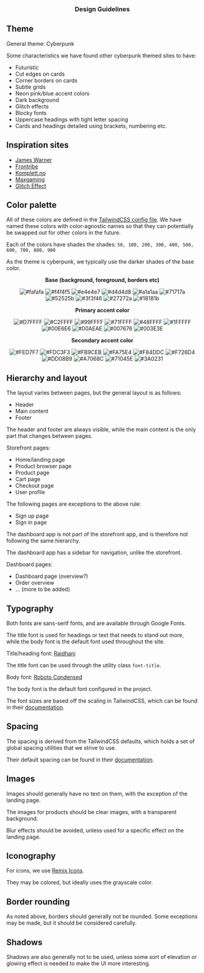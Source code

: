 <h3 align="center">Design Guidelines</h3>

## Theme

General theme: Cyberpunk

Some characteristics we have found other cyberpunk themed sites to have: 

- Futuristic
- Cut edges on cards
- Corner borders on cards
- Subtle grids
- Neon pink/blue accent colors
- Dark background
- Glitch effects
- Blocky fonts
- Uppercase headings with tight letter spacing
- Cards and headings detailed using brackets, numbering etc.


## Inspiration sites

- [James Warner](https://jmswrnr.com/)
- [Frontribe](https://www.behance.net/gallery/157115257/Frontribe?tracking_source=search_projects%7Ccyberpunk+website+designhttps://www.behance.net/gallery/157115257/Frontribe?tracking_source=search_projects%7Ccyberpunk+website+design)
- [Komplett.no](https://komplett.no/)
- [Maxgaming](https://maxgaming.no/)
- [Glitch Effect](https://codepen.io/mattgrosswork/pen/VwprebG)


## Color palette

All of these colors are defined in the [TailwindCSS config file](../packages/ui/tailwind.config.cjs). 
We have named these colors with color-agnostic names so that they can potentially be swapped out for other colors in the future. 

Each of the colors have shades the shades: `50, 100, 200, 300, 400, 500, 600, 700, 800, 900`

As the theme is cyberpunk, we typically use the darker shades of the base color.

<p align="center"><strong>Base (background, foreground, borders etc)</strong></p>

<div align="center">

![#fafafa](https://placehold.co/64x64/fafafa/fafafa.png)
![#f4f4f5](https://placehold.co/64x64/f4f4f5/f4f4f5.png)
![#e4e4e7](https://placehold.co/64x64/e4e4e7/e4e4e7.png)
![#d4d4d8](https://placehold.co/64x64/d4d4d8/d4d4d8.png)
![#a1a1aa](https://placehold.co/64x64/a1a1aa/a1a1aa.png)
![#71717a](https://placehold.co/64x64/71717a/71717a.png)
![#52525b](https://placehold.co/64x64/52525b/52525b.png)
![#3f3f46](https://placehold.co/64x64/3f3f46/3f3f46.png)
![#27272a](https://placehold.co/64x64/27272a/27272a.png)
![#18181b](https://placehold.co/64x64/18181b/18181b.png)

</div>

<p align="center"><strong>Primary accent color</strong></p>

<div align="center">

![#D7FFFF](https://placehold.co/64x64/D7FFFF/D7FFFF.png)
![#C2FFFF](https://placehold.co/64x64/C2FFFF/C2FFFF.png)
![#99FFFF](https://placehold.co/64x64/99FFFF/99FFFF.png)
![#71FFFF](https://placehold.co/64x64/71FFFF/71FFFF.png)
![#48FFFF](https://placehold.co/64x64/48FFFF/48FFFF.png)
![#1FFFFF](https://placehold.co/64x64/1FFFFF/1FFFFF.png)
![#00E6E6](https://placehold.co/64x64/00E6E6/00E6E6.png)
![#00AEAE](https://placehold.co/64x64/00AEAE/00AEAE.png)
![#007676](https://placehold.co/64x64/007676/007676.png)
![#003E3E](https://placehold.co/64x64/003E3E/003E3E.png)

</div>

<p align="center"><strong>Secondary accent color</strong></p>

<div align="center">

![#FED7F7](https://placehold.co/64x64/FED7F7/FED7F7.png)
![#FDC3F3](https://placehold.co/64x64/FDC3F3/FDC3F3.png)
![#FB9CEB](https://placehold.co/64x64/FB9CEB/FB9CEB.png)
![#FA75E4](https://placehold.co/64x64/FA75E4/FA75E4.png)
![#F84DDC](https://placehold.co/64x64/F84DDC/F84DDC.png)
![#F726D4](https://placehold.co/64x64/F726D4/F726D4.png)
![#DD08B9](https://placehold.co/64x64/DD08B9/DD08B9.png)
![#A7068C](https://placehold.co/64x64/A7068C/A7068C.png)
![#71045E](https://placehold.co/64x64/71045E/71045E.png)
![#3A0231](https://placehold.co/64x64/3A0231/3A0231.png)

</div>

## Hierarchy and layout

The layout varies between pages, but the general layout is as follows:

- Header
- Main content
- Footer

The header and footer are always visible, while the main content is the only part that changes between pages. 

Storefront pages:
- Home/landing page
- Product browser page
- Product page
- Cart page
- Checkout page
- User profile

The following pages are exceptions to the above rule:
- Sign up page
- Sign in page

The dashboard app is not part of the storefront app, and is therefore not following the same hierarchy.

The dashboard app has a sidebar for navigation, unlike the storefront. 

Dashboard pages:
- Dashboard page (overview?)
- Order overview
- ... (more to be added)

## Typography

Both fonts are sans-serif fonts, and are available through Google Fonts.

The title font is used for headings or text that needs to stand out more, while the body font is the default font used throughout the site.


Title/heading font: [Rajdhani](https://fonts.google.com/specimen/Rajdhani)

The title font can be used through the utility class `font-title`.


Body font: [Roboto Condensed](https://fonts.google.com/specimen/Roboto+Condensed)

The body font is the default font configured in the project.


The font sizes are based off the scaling in TailwindCSS, which can be found in their [documentation](https://tailwindcss.com/docs/font-size).


## Spacing

The spacing is derived from the TailwindCSS defaults, which holds a set of global spacing utilities that we strive to use. 

Their default spacing can be found in their [documentation](https://tailwindcss.com/docs/customizing-spacing#default-spacing-scale).


## Images

Images should generally have no text on them, with the exception of the landing page.

The images for products should be clear images, with a transparent background.

Blur effects should be avoided, unless used for a specific effect on the landing page.


## Iconography

For icons, we use [Remix Icons](https://github.com/Remix-Design/RemixIcon).

They may be colored, but ideally uses the grayscale color. 


## Border rounding

As noted above, borders should generally not be rounded. 
Some exceptions may be made, but it should be considered carefully.

## Shadows

Shadows are also generally not to be used, unless some sort of elevation or glowing effect is needed to make the UI more interesting.

